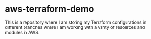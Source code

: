 # aws-terraform-demo
This is a repository where I am storing my Terraform configurations in different branches where I am working with a varity of resources and modules in AWS.
